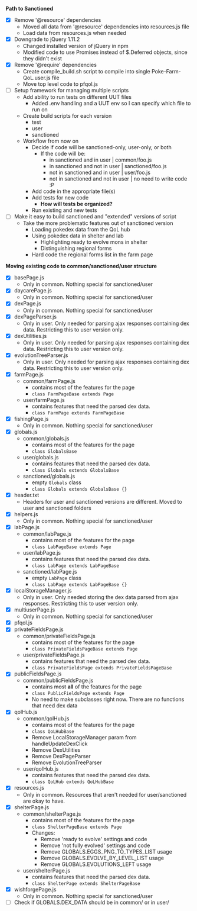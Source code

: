 **Path to Sanctioned**
- [X] Remove '@resource' dependencies
    - Moved all data from '@resource' dependencies into resources.js file
    - Load data from resources.js when needed
- [X] Downgrade to jQuery 1.11.2
    - Changed installed version of jQuery in npm
    - Modified code to use Promises instead of $.Deferred objects, since they didn't exist
- [X] Remove '@require' dependencies
    - Create compile_build.sh script to compile into single Poke-Farm-QoL.user.js file
    - Move top level code to pfqol.js
- [ ] Setup framework for managing multiple scripts
    - Add ability to run tests on different UUT files
      - Added .env handling and a UUT env so I can specify which file to run on
    - Create build scripts for each version
      - test
      - user
      - sanctioned
    - Workflow from now on
      - Decide if code will be sanctioned-only, user-only, or both
        - If the code will be:
          - in sanctioned and in user         | common/foo.js
          - in sanctioned and not in user     | sanctioned/foo.js
          - not in sanctioned and in user     | user/foo.js
          - not in sanctioned and not in user | no need to write code :P
      - Add code in the appropriate file(s)
      - Add tests for new code
        - **How will tests be organized?**
      - Run existing and new tests
- [ ] Make it easy to build sanctioned and "extended" versions of script
    - Take the more problematic features out of sanctioned version
      - Loading pokedex data from the QoL hub
      - Using pokedex data in shelter and lab
        - Highlighting ready to evolve mons in shelter
        - Distinguishing regional forms
      - Hard code the regional forms list in the farm page

**Moving existing code to common/sanctioned/user structure**
- [X] basePage.js
  - Only in common. Nothing special for sanctioned/user
- [X] daycarePage.js
  - Only in common. Nothing special for sanctioned/user
- [X] dexPage.js
  - Only in common. Nothing special for sanctioned/user
- [X] dexPageParser.js
  - Only in user. Only needed for parsing ajax responses containing dex data.
    Restricting this to user version only.
- [X] dexUtilities.js
  - Only in user. Only needed for parsing ajax responses containing dex data.
    Restricting this to user version only.
- [X] evolutionTreeParser.js
  - Only in user. Only needed for parsing ajax responses containing dex data.
    Restricting this to user version only.
- [X] farmPage.js
  - common/farmPage.js
    - contains most of the features for the page
    - `class FarmPageBase extends Page`
  - user/farmPage.js
    - contains features that need the parsed dex data.
    - `class FarmPage extends FarmPageBase`
- [X] fishingPage.js
  - Only in common. Nothing special for sanctioned/user
- [X] globals.js
  - common/globals.js
    - contains most of the features for the page
    - `class GlobalsBase`
  - user/globals.js
    - contains features that need the parsed dex data.
    - `class Globals extends GlobalsBase`
  - sanctioned/globals.js
    - empty `Globals` class
    - `class Globals extends GlobalsBase {}`
- [X] header.txt
  - Headers for user and sanctioned versions are different. Moved to user and sanctioned folders
- [X] helpers.js
  - Only in common. Nothing special for sanctioned/user
- [X] labPage.js
  - common/labPage.js
    - contains most of the features for the page
    - `class LabPageBase extends Page`
  - user/labPage.js
    - contains features that need the parsed dex data.
    - `class LabPage extends LabPageBase`
  - sanctioned/labPage.js
    - empty `LabPage` class
    - `class LabPage extends LabPageBase {}`
- [X] localStorageManager.js
  - Only in user. Only needed storing the dex data parsed from ajax responses.
    Restricting this to user version only.
- [X] multiuserPage.js
  - Only in common. Nothing special for sanctioned/user
- [X] pfqol.js
- [X] privateFieldsPage.js
  - common/privateFieldsPage.js
    - contains most of the features for the page
    - `class PrivateFieldsPageBase extends Page`
  - user/privateFieldsPage.js
    - contains features that need the parsed dex data.
    - `class PrivateFieldsPage extends PrivateFieldsPageBase`
- [X] publicFieldsPage.js
  - common/publicFieldsPage.js
    - contains ~~most~~ **all** of the features for the page
    - `class PublicFieldsPage extends Page`
    - No need to make subclasses right now. There are no functions that need dex data
- [X] qolHub.js
  - common/qolHub.js
    - contains most of the features for the page
    - `class QoLHubBase`
    - Remove LocalStorageManager param from handleUpdateDexClick
    - Remove DexUtilities
    - Remove DexPageParser
    - Remove EvolutionTreeParser
  - user/qolHub.js
    - contains features that need the parsed dex data.
    - `class QoLHub extends QoLHubBase`
- [X] resources.js
  - Only in common. Resources that aren't needed for user/sanctioned are okay to have.
- [X] shelterPage.js
  - common/shelterPage.js
    - contains most of the features for the page
    - `class ShelterPageBase extends Page`
    - Changes:
      - Remove 'ready to evolve' settings and code
      - Remove 'not fully evolved' settings and code
      - Remove GLOBALS.EGGS_PNG_TO_TYPES_LIST usage
      - Remove GLOBALS.EVOLVE_BY_LEVEL_LIST usage
      - Remove GLOBALS.EVOLUTIONS_LEFT usage
  - user/shelterPage.js
    - contains features that need the parsed dex data.
    - `class ShelterPage extends ShelterPageBase`
- [X] wishforgePage.js
  - Only in common. Nothing special for sanctioned/user
- [ ] Check if GLOBALS.DEX_DATA should be in common/ or in user/
